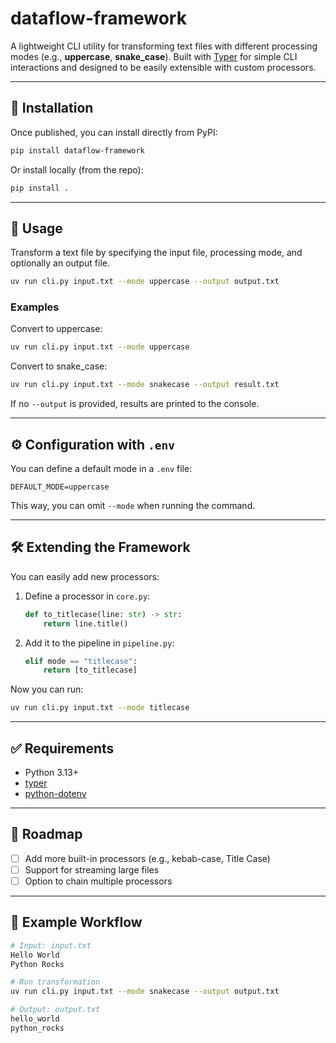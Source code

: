 # dataflow-framework

A lightweight CLI utility for transforming text files with different processing modes (e.g., **uppercase**, **snake\_case**). Built with [Typer](https://typer.tiangolo.com/) for simple CLI interactions and designed to be easily extensible with custom processors.

---

## 🚀 Installation

Once published, you can install directly from PyPI:

```bash
pip install dataflow-framework
```

Or install locally (from the repo):

```bash
pip install .
```

---

## 📌 Usage

Transform a text file by specifying the input file, processing mode, and optionally an output file.

```bash
uv run cli.py input.txt --mode uppercase --output output.txt
```

### Examples

Convert to uppercase:

```bash
uv run cli.py input.txt --mode uppercase
```

Convert to snake\_case:

```bash
uv run cli.py input.txt --mode snakecase --output result.txt
```

If no `--output` is provided, results are printed to the console.

---

## ⚙️ Configuration with `.env`

You can define a default mode in a `.env` file:

```env
DEFAULT_MODE=uppercase
```

This way, you can omit `--mode` when running the command.

---

## 🛠️ Extending the Framework

You can easily add new processors:

1. Define a processor in `core.py`:

   ```python
   def to_titlecase(line: str) -> str:
       return line.title()
   ```

2. Add it to the pipeline in `pipeline.py`:

   ```python
   elif mode == "titlecase":
       return [to_titlecase]
   ```

Now you can run:

```bash
uv run cli.py input.txt --mode titlecase
```

---

## ✅ Requirements

* Python 3.13+
* [typer](https://pypi.org/project/typer/)
* [python-dotenv](https://pypi.org/project/python-dotenv/)

---

## 📖 Roadmap

* [ ] Add more built-in processors (e.g., kebab-case, Title Case)
* [ ] Support for streaming large files
* [ ] Option to chain multiple processors

---

## 🧾 Example Workflow

```bash
# Input: input.txt
Hello World
Python Rocks

# Run transformation
uv run cli.py input.txt --mode snakecase --output output.txt

# Output: output.txt
hello_world
python_rocks
```
